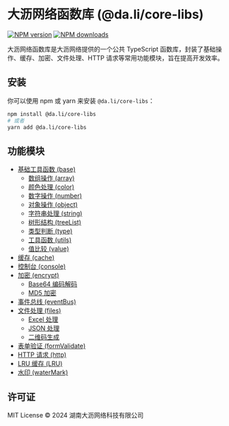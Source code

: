 # 大沥网络函数库 (@da.li/core-libs)

[![NPM version](https://img.shields.io/npm/v/@da.li/core-libs.svg?style=flat)](https://npmjs.org/package/@da.li/core-libs)
[![NPM downloads](https://img.shields.io/npm/dm/@da.li/core-libs.svg?style=flat)](https://npmjs.org/package/@da.li/core-libs)

大沥网络函数库是大沥网络提供的一个公共 TypeScript 函数库，封装了基础操作、缓存、加密、文件处理、HTTP 请求等常用功能模块，旨在提高开发效率。

## 安装

你可以使用 npm 或 yarn 来安装 `@da.li/core-libs`：

```bash
npm install @da.li/core-libs
# 或者
yarn add @da.li/core-libs
```

## 功能模块

-   [基础工具函数 (base)](./wiki/base/index.md)
    -   [数组操作 (array)](./wiki/base/array.md)
    -   [颜色处理 (color)](./wiki/base/color.md)
    -   [数字操作 (number)](./wiki/base/number.md)
    -   [对象操作 (object)](./wiki/base/object.md)
    -   [字符串处理 (string)](./wiki/base/string.md)
    -   [树形结构 (treeList)](./wiki/base/treeList.md)
    -   [类型判断 (type)](./wiki/base/type.md)
    -   [工具函数 (utils)](./wiki/base/utils.md)
    -   [值比较 (value)](./wiki/base/value.md)
-   [缓存 (cache)](./wiki/cache/index.md)
-   [控制台 (console)](./wiki/console.md)
-   [加密 (encrypt)](./wiki/encrypt/index.md)
    -   [Base64 编码解码](./wiki/encrypt/base64.md)
    -   [MD5 加密](./wiki/encrypt/md5.md)
-   [事件总线 (eventBus)](./wiki/eventBus.md)
-   [文件处理 (files)](./wiki/files/index.md)
    -   [Excel 处理](./wiki/files/excel.md)
    -   [JSON 处理](./wiki/files/json.md)
    -   [二维码生成](./wiki/files/qr.md)
-   [表单验证 (formValidate)](./wiki/formValidate.md)
-   [HTTP 请求 (http)](./wiki/http/index.md)
-   [LRU 缓存 (LRU)](./wiki/LRU.md)
-   [水印 (waterMark)](./wiki/waterMark.md)

## 许可证

MIT License © 2024 湖南大沥网络科技有限公司
